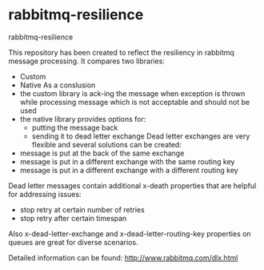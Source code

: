 rabbitmq-resilience
===================

rabbitmq-resilience

This repository has been created to reflect the resiliency in rabbitmq message processing.
It compares two libraries: 
 - Custom
 - Native
As a conslusion 
 - the custom library is ack-ing the message when exception is thrown while processing message which is not acceptable and should not be used
 - the native library provides options for:
    - putting the message back
    - sending it to dead letter exchange
Dead letter exchanges are very flexible and several solutions can be created:
 - message is put at the back of the same exchange
 - message is put in a different exchange with the same routing key
 - message is put in a different exchange with a different routing key
 
Dead letter messages contain additional x-death properties that are helpful for addressing issues:
 - stop retry at certain number of retries
 - stop retry after certain timespan
 
Also x-dead-letter-exchange and x-dead-letter-routing-key properties on queues are great for diverse scenarios.
 
Detailed information can be found: http://www.rabbitmq.com/dlx.html
